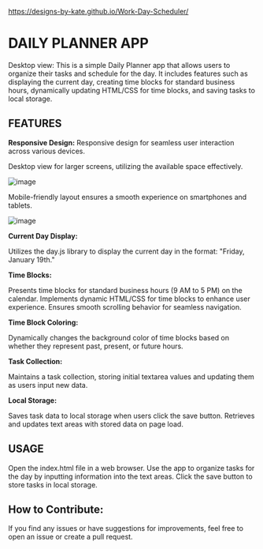 https://designs-by-kate.github.io/Work-Day-Scheduler/

# **DAILY PLANNER APP**
Desktop view: 
This is a simple Daily Planner app that allows users to organize their tasks and schedule for the day.
It includes features such as displaying the current day, creating time blocks for standard business hours, dynamically updating HTML/CSS for time blocks, and saving tasks to local storage.

## **FEATURES**

**Responsive Design:**
Responsive design for seamless user interaction across various devices.

Desktop view for larger screens, utilizing the available space effectively.

![image](https://github.com/designs-by-kate/Work-Day-Scheduler/assets/146155569/57e837da-07af-4dfd-a7b1-96f046ecdede)

Mobile-friendly layout ensures a smooth experience on smartphones and tablets.

![image](https://github.com/designs-by-kate/Work-Day-Scheduler/assets/146155569/fc89a2f8-316e-42dc-a6a9-5ccb90a5f89f)

**Current Day Display:**

Utilizes the day.js library to display the current day in the format: "Friday, January 19th."

**Time Blocks:**

Presents time blocks for standard business hours (9 AM to 5 PM) on the calendar.
Implements dynamic HTML/CSS for time blocks to enhance user experience.
Ensures smooth scrolling behavior for seamless navigation.

**Time Block Coloring:**

Dynamically changes the background color of time blocks based on whether they represent past, present, or future hours.

**Task Collection:**

Maintains a task collection, storing initial textarea values and updating them as users input new data.

**Local Storage:**

Saves task data to local storage when users click the save button.
Retrieves and updates text areas with stored data on page load.

## **USAGE**

Open the index.html file in a web browser.
Use the app to organize tasks for the day by inputting information into the text areas.
Click the save button to store tasks in local storage.


## **How to Contribute:**

If you find any issues or have suggestions for improvements, feel free to open an issue or create a pull request.
